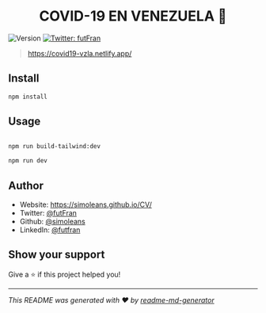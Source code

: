 <h1 align="center">COVID-19 EN VENEZUELA 👋</h1>
<p>
  <img alt="Version" src="https://img.shields.io/badge/version-1.0.0-blue.svg?cacheSeconds=2592000" />
  <a href="https://twitter.com/futFran" target="_blank">
    <img alt="Twitter: futFran" src="https://img.shields.io/twitter/follow/futFran.svg?style=social" />
  </a>
</p>

> https://covid19-vzla.netlify.app/


## Install

```sh
npm install 
```

## Usage

```sh

npm run build-tailwind:dev

npm run dev
```

## Author

* Website: https://simoleans.github.io/CV/
* Twitter: [@futFran](https://twitter.com/futFran)
* Github: [@simoleans](https://github.com/simoleans)
* LinkedIn: [@futfran](https://linkedin.com/in/futfran)

## Show your support

Give a ⭐️ if this project helped you!

***
_This README was generated with ❤️ by [readme-md-generator](https://github.com/kefranabg/readme-md-generator)_